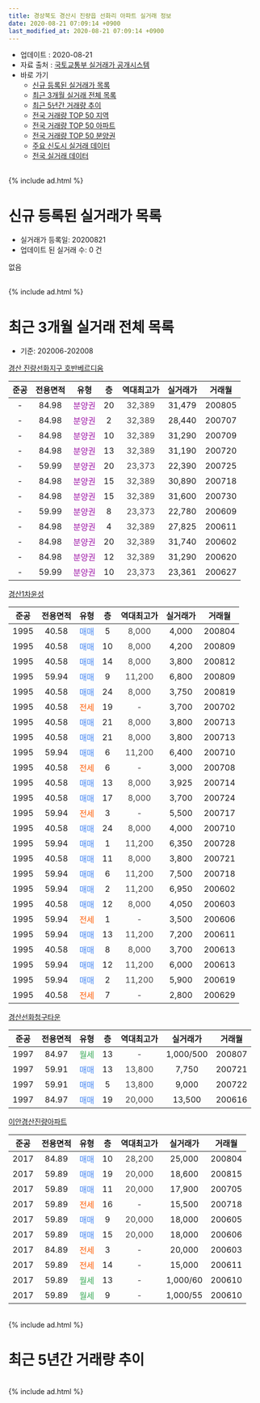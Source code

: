 ```yaml
---
title: 경상북도 경산시 진량읍 선화리 아파트 실거래 정보
date: 2020-08-21 07:09:14 +0900
last_modified_at: 2020-08-21 07:09:14 +0900
---
```


* 업데이트 : 2020-08-21
* 자료 출처 : [국토교통부 실거래가 공개시스템](http://rt.molit.go.kr)
* 바로 가기
    * [신규 등록된 실거래가 목록](#신규-등록된-실거래가-목록)
    * [최근 3개월 실거래 전체 목록](#최근-3개월-실거래-전체-목록)
    * [최근 5년간 거래량 추이](#최근-5년간-거래량-추이)
    * [전국 거래량 TOP 50 지역](https://inasie.github.io/apt-trade-info/최근-3개월-전국에서-가장-거래가-많이-발생한-지역)
    * [전국 거래량 TOP 50 아파트](https://inasie.github.io/apt-trade-info/최근-3개월-전국에서-가장-거래가-많이-발생한-아파트)
    * [전국 거래량 TOP 50 분양권](https://inasie.github.io/apt-trade-info/최근-3개월-전국에서-가장-거래가-많이-발생한-분양권)
    * [주요 신도시 실거래 데이터](https://inasie.github.io/apt-trade-info/주요-신도시)
    * [전국 실거래 데이터](https://inasie.github.io/apt-trade-info/전국)
<br>
{% include ad.html %}
<br>

# 신규 등록된 실거래가 목록
* 실거래가 등록일: 20200821
* 업데이트 된 실거래 수: 0 건

없음

<br>
{% include ad.html %}
<br>

# 최근 3개월 실거래 전체 목록
* 기준: 202006-202008


[경산 진량선화지구 호반베르디움](https://search.naver.com/search.naver?query=%EA%B2%BD%EC%83%81%EB%B6%81%EB%8F%84+%EA%B2%BD%EC%82%B0%EC%8B%9C+%EC%A7%84%EB%9F%89%EC%9D%8D+%EC%84%A0%ED%99%94%EB%A6%AC+%EA%B2%BD%EC%82%B0+%EC%A7%84%EB%9F%89%EC%84%A0%ED%99%94%EC%A7%80%EA%B5%AC+%ED%98%B8%EB%B0%98%EB%B2%A0%EB%A5%B4%EB%94%94%EC%9B%80)

|준공|전용면적|유형|층|역대최고가|실거래가|거래월|
|:---:|:---:|:---:|:---:|:---:|:---:|:---:|
|-|84.98|<span style="color:#9C11A5">분양권</span>|20|<span style="color:#444444">32,389</span>|31,479|200805|
|-|84.98|<span style="color:#9C11A5">분양권</span>|2|<span style="color:#444444">32,389</span>|28,440|200707|
|-|84.98|<span style="color:#9C11A5">분양권</span>|10|<span style="color:#444444">32,389</span>|31,290|200709|
|-|84.98|<span style="color:#9C11A5">분양권</span>|13|<span style="color:#444444">32,389</span>|31,190|200720|
|-|59.99|<span style="color:#9C11A5">분양권</span>|20|<span style="color:#444444">23,373</span>|22,390|200725|
|-|84.98|<span style="color:#9C11A5">분양권</span>|15|<span style="color:#444444">32,389</span>|30,890|200718|
|-|84.98|<span style="color:#9C11A5">분양권</span>|15|<span style="color:#444444">32,389</span>|31,600|200730|
|-|59.99|<span style="color:#9C11A5">분양권</span>|8|<span style="color:#444444">23,373</span>|22,780|200609|
|-|84.98|<span style="color:#9C11A5">분양권</span>|4|<span style="color:#444444">32,389</span>|27,825|200611|
|-|84.98|<span style="color:#9C11A5">분양권</span>|20|<span style="color:#444444">32,389</span>|31,740|200602|
|-|84.98|<span style="color:#9C11A5">분양권</span>|12|<span style="color:#444444">32,389</span>|31,290|200620|
|-|59.99|<span style="color:#9C11A5">분양권</span>|10|<span style="color:#444444">23,373</span>|23,361|200627|

[경산1차윤성](https://search.naver.com/search.naver?query=%EA%B2%BD%EC%83%81%EB%B6%81%EB%8F%84+%EA%B2%BD%EC%82%B0%EC%8B%9C+%EC%A7%84%EB%9F%89%EC%9D%8D+%EC%84%A0%ED%99%94%EB%A6%AC+%EA%B2%BD%EC%82%B01%EC%B0%A8%EC%9C%A4%EC%84%B1)

|준공|전용면적|유형|층|역대최고가|실거래가|거래월|
|:---:|:---:|:---:|:---:|:---:|:---:|:---:|
|1995|40.58|<span style="color:#4285f3">매매</span>|5|<span style="color:#444444">8,000</span>|4,000|200804|
|1995|40.58|<span style="color:#4285f3">매매</span>|10|<span style="color:#444444">8,000</span>|4,200|200809|
|1995|40.58|<span style="color:#4285f3">매매</span>|14|<span style="color:#444444">8,000</span>|3,800|200812|
|1995|59.94|<span style="color:#4285f3">매매</span>|9|<span style="color:#444444">11,200</span>|6,800|200809|
|1995|40.58|<span style="color:#4285f3">매매</span>|24|<span style="color:#444444">8,000</span>|3,750|200819|
|1995|40.58|<span style="color:#ff5a00">전세</span>|19|<span style="color:#444444">-</span>|3,700|200702|
|1995|40.58|<span style="color:#4285f3">매매</span>|21|<span style="color:#444444">8,000</span>|3,800|200713|
|1995|40.58|<span style="color:#4285f3">매매</span>|21|<span style="color:#444444">8,000</span>|3,800|200713|
|1995|59.94|<span style="color:#4285f3">매매</span>|6|<span style="color:#444444">11,200</span>|6,400|200710|
|1995|40.58|<span style="color:#ff5a00">전세</span>|6|<span style="color:#444444">-</span>|3,000|200708|
|1995|40.58|<span style="color:#4285f3">매매</span>|13|<span style="color:#444444">8,000</span>|3,925|200714|
|1995|40.58|<span style="color:#4285f3">매매</span>|17|<span style="color:#444444">8,000</span>|3,700|200724|
|1995|59.94|<span style="color:#ff5a00">전세</span>|3|<span style="color:#444444">-</span>|5,500|200717|
|1995|40.58|<span style="color:#4285f3">매매</span>|24|<span style="color:#444444">8,000</span>|4,000|200710|
|1995|59.94|<span style="color:#4285f3">매매</span>|1|<span style="color:#444444">11,200</span>|6,350|200728|
|1995|40.58|<span style="color:#4285f3">매매</span>|11|<span style="color:#444444">8,000</span>|3,800|200721|
|1995|59.94|<span style="color:#4285f3">매매</span>|6|<span style="color:#444444">11,200</span>|7,500|200718|
|1995|59.94|<span style="color:#4285f3">매매</span>|2|<span style="color:#444444">11,200</span>|6,950|200602|
|1995|40.58|<span style="color:#4285f3">매매</span>|12|<span style="color:#444444">8,000</span>|4,050|200603|
|1995|59.94|<span style="color:#ff5a00">전세</span>|1|<span style="color:#444444">-</span>|3,500|200606|
|1995|59.94|<span style="color:#4285f3">매매</span>|13|<span style="color:#444444">11,200</span>|7,200|200611|
|1995|40.58|<span style="color:#4285f3">매매</span>|8|<span style="color:#444444">8,000</span>|3,700|200613|
|1995|59.94|<span style="color:#4285f3">매매</span>|12|<span style="color:#444444">11,200</span>|6,000|200613|
|1995|59.94|<span style="color:#4285f3">매매</span>|2|<span style="color:#444444">11,200</span>|5,900|200619|
|1995|40.58|<span style="color:#ff5a00">전세</span>|7|<span style="color:#444444">-</span>|2,800|200629|

[경산선화청구타운](https://search.naver.com/search.naver?query=%EA%B2%BD%EC%83%81%EB%B6%81%EB%8F%84+%EA%B2%BD%EC%82%B0%EC%8B%9C+%EC%A7%84%EB%9F%89%EC%9D%8D+%EC%84%A0%ED%99%94%EB%A6%AC+%EA%B2%BD%EC%82%B0%EC%84%A0%ED%99%94%EC%B2%AD%EA%B5%AC%ED%83%80%EC%9A%B4)

|준공|전용면적|유형|층|역대최고가|실거래가|거래월|
|:---:|:---:|:---:|:---:|:---:|:---:|:---:|
|1997|84.97|<span style="color:#34a853">월세</span>|13|<span style="color:#444444">-</span>|1,000/500|200807|
|1997|59.91|<span style="color:#4285f3">매매</span>|13|<span style="color:#444444">13,800</span>|7,750|200721|
|1997|59.91|<span style="color:#4285f3">매매</span>|5|<span style="color:#444444">13,800</span>|9,000|200722|
|1997|84.97|<span style="color:#4285f3">매매</span>|19|<span style="color:#444444">20,000</span>|13,500|200616|


<script async src="//pagead2.googlesyndication.com/pagead/js/adsbygoogle.js"></script>
<!-- 기본 -->
<ins class="adsbygoogle"
     style="display:block"
     data-ad-client="ca-pub-2446590836940007"
     data-ad-slot="1659523306"
     data-ad-format="auto"
     data-full-width-responsive="true"></ins>
<script>
(adsbygoogle = window.adsbygoogle || []).push({});
</script>


[이안경산진량아파트](https://search.naver.com/search.naver?query=%EA%B2%BD%EC%83%81%EB%B6%81%EB%8F%84+%EA%B2%BD%EC%82%B0%EC%8B%9C+%EC%A7%84%EB%9F%89%EC%9D%8D+%EC%84%A0%ED%99%94%EB%A6%AC+%EC%9D%B4%EC%95%88%EA%B2%BD%EC%82%B0%EC%A7%84%EB%9F%89%EC%95%84%ED%8C%8C%ED%8A%B8)

|준공|전용면적|유형|층|역대최고가|실거래가|거래월|
|:---:|:---:|:---:|:---:|:---:|:---:|:---:|
|2017|84.89|<span style="color:#4285f3">매매</span>|10|<span style="color:#444444">28,200</span>|25,000|200804|
|2017|59.89|<span style="color:#4285f3">매매</span>|19|<span style="color:#444444">20,000</span>|18,600|200815|
|2017|59.89|<span style="color:#4285f3">매매</span>|11|<span style="color:#444444">20,000</span>|17,900|200705|
|2017|59.89|<span style="color:#ff5a00">전세</span>|16|<span style="color:#444444">-</span>|15,500|200718|
|2017|59.89|<span style="color:#4285f3">매매</span>|9|<span style="color:#444444">20,000</span>|18,000|200605|
|2017|59.89|<span style="color:#4285f3">매매</span>|15|<span style="color:#444444">20,000</span>|18,000|200606|
|2017|84.89|<span style="color:#ff5a00">전세</span>|3|<span style="color:#444444">-</span>|20,000|200603|
|2017|59.89|<span style="color:#ff5a00">전세</span>|14|<span style="color:#444444">-</span>|15,000|200611|
|2017|59.89|<span style="color:#34a853">월세</span>|13|<span style="color:#444444">-</span>|1,000/60|200610|
|2017|59.89|<span style="color:#34a853">월세</span>|9|<span style="color:#444444">-</span>|1,000/55|200610|


<br>
{% include ad.html %}
<br>

# 최근 5년간 거래량 추이


<div style="width:100%;">
    <canvas id="deal_progress" height="200"></canvas>
</div>

<script>
new Chart(document.getElementById("deal_progress"), {
    type: 'line',
    data: {
        labels: ['201508','201509','201510','201511','201512','201601','201602','201603','201604','201605','201606','201607','201608','201609','201610','201611','201612','201701','201702','201703','201704','201705','201706','201707','201708','201709','201710','201711','201712','201801','201802','201803','201804','201805','201806','201807','201808','201809','201810','201811','201812','201901','201902','201903','201904','201905','201906','201907','201908','201909','201910','201911','201912','202001','202002','202003','202004','202005','202006','202007','202008'],
        datasets: [{
            label: '매매',
            pointRadius: 1,
            data: [11, 13, 10, 8, 5, 8, 12, 7, 7, 8, 5, 10, 7, 9, 8, 9, 6, 4, 6, 11, 12, 6, 14, 14, 15, 12, 19, 26, 9, 19, 16, 16, 16, 8, 10, 3, 8, 55, 12, 21, 8, 11, 14, 6, 18, 19, 9, 17, 10, 14, 18, 14, 16, 18, 14, 10, 13, 19, 14, 18, 8],
            borderColor: "rgba(255, 201, 14, 1)",
            backgroundColor: "rgba(255, 201, 14, 0.5)",
            fill: false,
            lineTension: 0
        },{
            label: '전월세',
            pointRadius: 1,
            data: [3, 6, 13, 8, 3, 4, 3, 7, 3, 7, 2, 3, 8, 2, 4, 3, 3, 4, 7, 3, 3, 4, 3, 6, 5, 14, 21, 26, 18, 17, 11, 5, 8, 11, 4, 4, 5, 5, 2, 3, 4, 1, 4, 6, 6, 3, 4, 9, 3, 10, 8, 6, 6, 4, 7, 5, 7, 2, 6, 4, 1],
            borderColor: "rgba(0, 141, 185, 1)",
            backgroundColor: "rgba(0, 141, 185, 0.5)",
            fill: false,
            lineTension: 0
        }
        ]
    },
    options: {
        responsive: true,
        title: {
            display: false
        },
        tooltips: {
            mode: 'index',
            intersect: false
        },
        hover: {
            mode: 'nearest',
            intersect: true
        },
        scales: {
            xAxes: [{
                display: true,
                scaleLabel: {
                    display: true,
                    labelString: '년/월'
                }
            }],
            yAxes: [{
                display: true,
                ticks: {
                    suggestedMin: 0,
                },
                scaleLabel: {
                    display: true,
                    labelString: '실거래 수'
                }
            }]
        }
    }
});

</script>


<br>
{% include ad.html %}
<br>

